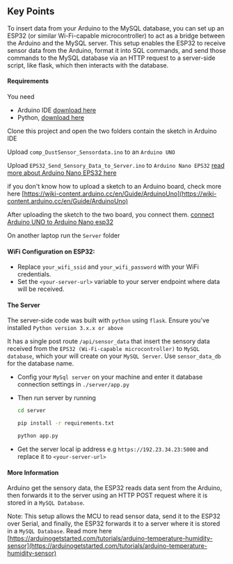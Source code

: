 ## Key Points
To insert data from your Arduino to the MySQL database, you can set up an ESP32 (or similar Wi-Fi-capable microcontroller) to act as a bridge between the Arduino and the MySQL server. This setup enables the ESP32 to receive sensor data from the Arduino, format it into SQL commands, and send those commands to the MySQL database via an HTTP request to a server-side script, like flask, which then interacts with the database.


#### Requirements
You need 
- Arduino IDE [download here](https://www.arduino.cc/en/software)
- Python, [download here](https://www.python.org/downloads/)

  
Clone this project and open the two folders contain the sketch in Arduino IDE

Upload `comp_DustSensor_Sensordata.ino` to an `Arduino UNO`

Upload `EPS32_Send_Sensory_Data_to_Server.ino` to `Arduino Nano EPS32` [read more about Arduino Nano EPS32 here](https://docs.arduino.cc/hardware/nano-esp32/)

if you don't know how to upload a sketch to an Arduino board, check more here [https://wiki-content.arduino.cc/en/Guide/ArduinoUno](https://wiki-content.arduino.cc/en/Guide/ArduinoUno)

After uploading the sketch to the two board, you connect them. [connect Arduino UNO to Arduino Nano esp32](https://youtu.be/_A2KwuiE7Ww)

On another laptop run the `Server` folder

#### WiFi Configuration on ESP32: 
- Replace `your_wifi_ssid` and `your_wifi_password` with your WiFi credentials.
- Set the `<your-server-url>` variable to your server endpoint where data will be received.

#### The Server 
The server-side code was built with `python` using `flask`. Ensure you've installed `Python version 3.x.x or above`

It has a single post route `/api/sensor_data` that insert the sensory data received from the `EPS32 (Wi-Fi-capable microcontroller)` to `MySQL database`, which your will create on your `MySQL Server`. Use `sensor_data_db` for the database name.

- Config your `MySql server` on your machine and enter it database connection settings in `./server/app.py`
- Then run server by running
  
  ```bash
  cd server
  ```
  ```bash
  pip install -r requirements.txt
  ```
  ```bash
  python app.py
  ```
- Get the server local ip address e.g `https://192.23.34.23:5000` and replace it to `<your-server-url>`

#### More Information
Arduino get the sensory data,
the ESP32 reads data sent from the Arduino, then forwards it to the server using an HTTP POST request where it is stored in a `MySQL Database`.

Note: This setup allows the MCU to read sensor data, send it to the ESP32 over Serial, and finally, the ESP32 forwards it to a server  where it is stored in a `MySQL Database`.
Read more here [https://arduinogetstarted.com/tutorials/arduino-temperature-humidity-sensor](https://arduinogetstarted.com/tutorials/arduino-temperature-humidity-sensor)
